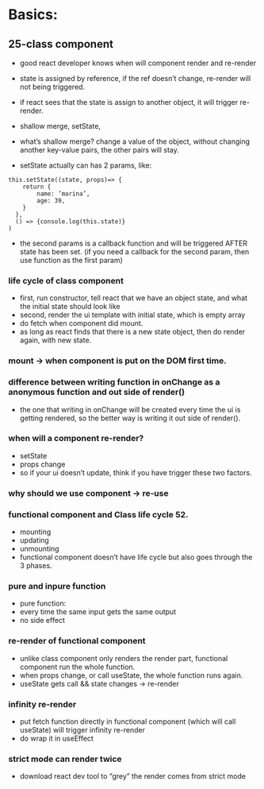 # Basics:

## 25-class component

- good react developer knows when will component render and re-render
- state is assigned by reference, if the ref doesn’t change, re-render will not being triggered.
- if react sees that the state is assign to another object, it will trigger re-render.

- shallow merge, setState,
- what’s shallow merge? change a value of the object, without changing another key-value pairs, the other pairs will stay.

- setState actually can has 2 params, like:

```
this.setState((state, props)=> {
	return {
		name: ’marina’,
		age: 39,
	}
  },
  () => {console.log(this.state)}
)
```

- the second params is a callback function and will be triggered AFTER state has been set. (if you need a callback for the second param, then use function as the first param)

### life cycle of class component

- first, run constructor, tell react that we have an object state, and what the initial state should look like
- second, render the ui template with initial state, which is empty array
- do fetch when component did mount.
- as long as react finds that there is a new state object, then do render again, with new state.

### mount -> when component is put on the DOM first time.

### difference between writing function in onChange as a anonymous function and out side of render()

- the one that writing in onChange will be created every time the ui is getting rendered, so the better way is writing it out side of render().

### when will a component re-render?

- setState
- props change
- so if your ui doesn’t update, think if you have trigger these two factors.

### why should we use component -> re-use

### functional component and Class life cycle 52.

- mounting
- updating
- unmounting
- functional component doesn’t have life cycle but also goes through the 3 phases.

### pure and inpure function

- pure function:
- every time the same input gets the same output
- no side effect

### re-render of functional component

- unlike class component only renders the render part, functional component run the whole function.
- when props change, or call useState, the whole function runs again.
- useState gets call && state changes -> re-render

### infinity re-render

- put fetch function directly in functional component (which will call useState) will trigger infinity re-render
- do wrap it in useEffect

### strict mode can render twice

- download react dev tool to “grey” the render comes from strict mode
